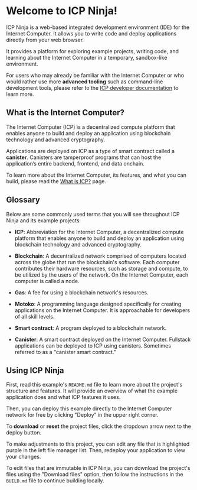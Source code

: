 # Welcome to ICP Ninja!

ICP Ninja is a web-based integrated development environment (IDE) for the Internet Computer. It allows you to write code and deploy applications directly from your web browser.

It provides a platform for exploring example projects, writing code, and learning about the Internet Computer in a temporary, sandbox-like environment.

For users who may already be familiar with the Internet Computer or who would rather use more **advanced tooling** such as command-line development tools, please refer to the [ICP developer documentation](https://internetcomputer.org/docs/current/developer-docs/getting-started/overview-of-icp) to learn more.

## What is the Internet Computer?

The Internet Computer (ICP) is a decentralized compute platform that enables anyone to build and deploy an application using blockchain technology and advanced cryptography.

Applications are deployed on ICP as a type of smart contract called a **canister**. Canisters are tamperproof programs that can host the application’s entire backend, frontend, and data onchain.

To learn more about the Internet Computer, its features, and what you can build, please read the [What is ICP?](https://icp.ninja/what-is-icp) page.

## Glossary

Below are some commonly used terms that you will see throughout ICP Ninja and its example projects:

- **ICP**: Abbreviation for the Internet Computer, a decentralized compute platform that enables anyone to build and deploy an application using blockchain technology and advanced cryptography.

- **Blockchain**: A decentralized network comprised of computers located across the globe that run the blockchain's software. Each computer contributes their hardware resources, such as storage and compute, to be utilized by the users of the network. On the Internet Computer, each computer is called a node.

- **Gas**: A fee for using a blockchain network's resources.

- **Motoko**: A programming language designed specifically for creating applications on the Internet Computer. It is approachable for developers of all skill levels.

- **Smart contract**: A program deployed to a blockchain network.

- **Canister**: A smart contract deployed on the Internet Computer. Fullstack applications can be deployed to ICP using canisters. Sometimes referred to as a "canister smart contract."

## Using ICP Ninja

First, read this example's `README.md` file to learn more about the project's structure and features. It will provide an overview of what the example application does and what ICP features it uses.

Then, you can deploy this example directly to the Internet Computer network for free by clicking "Deploy" in the upper right corner.

To **download** or **reset** the project files, click the dropdown arrow next to the deploy button.

To make adjustments to this project, you can edit any file that is highlighted purple in the left file manager list. Then, redeploy your application to view your changes.

To edit files that are immutable in ICP Ninja, you can download the project's files using the "Download files" option, then follow the instructions in the `BUILD.md` file to continue building locally.
